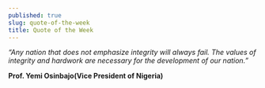 ```yaml
---
published: true
slug: quote-of-the-week
title: Quote of the Week
---
```

_“Any nation that does not emphasize integrity will always fail. The values of integrity and hardwork are necessary for the development of our nation.”_

   **Prof. Yemi Osinbajo(Vice President of Nigeria)**
